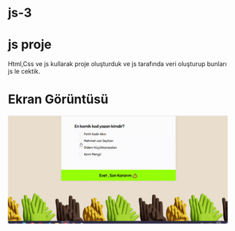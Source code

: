 # js-3

<h1> js proje</h1>

Html,Css ve js kullarak proje oluşturduk ve js  tarafında veri oluşturup bunları js le cektik.

<h1> Ekran Görüntüsü</h1>

![](Screenjs3.gif)